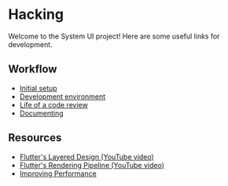 Hacking
=======

Welcome to the System UI project! Here are some useful links for development.


## Workflow

*  [Initial setup](docs/setup.md)
*  [Development environment](docs/dev_setup.md)
*  [Life of a code review](docs/code_reviews.md)
*  [Documenting](docs/documentation.md)


## Resources

*  [Flutter's Layered Design (YouTube video)](https://www.youtube.com/watch?v=dkyY9WCGMi0)
*  [Flutter's Rendering Pipeline (YouTube video)](https://www.youtube.com/watch?v=UUfXWzp0-DU)
*  [Improving Performance](docs/performance.md)
